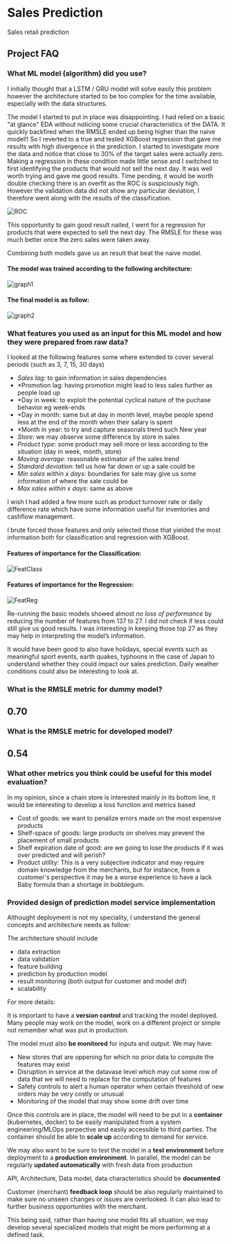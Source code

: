 # Sales Prediction
Sales retail prediction

## Project FAQ

### What ML model (algorithm) did you use? 

I initially thought that a LSTM / GRU model will solve easily this problem however the architecture started to be too complex for the time available, especially with the data structures. 

The model I started to put in place was disappointing. I had relied on a basic "at glance" EDA without noticing some crucial characteristics of the DATA. It quickly backfired when the RMSLE ended up being higher than the naive model!! So I reverted to a true and tested XGBoost regression that gave me results with high divergence in the prediction. I started to investigate more the data and notice that close to 30% of the target sales were actually zero. Making a regression in these condition made little sense and I switched to first identifying the products that would not sell the next day. It was well worth trying and gave me good results. Time pending, it would be worth double checking there is an overfit as the ROC is suspiciously high. However the validation data did not show any particular deviation, I therefore went along with the results of the classification. 


![ROC](https://github.com/tilfast/Sales_Prediction/assets/6140149/ad409cf4-38d7-41d7-9ed9-a85ca7e3ab9e)

This opportunity to gain good result nailed, I went for a regression for products that were expected to sell the next day. The RMSLE for these was much better once the zero sales were taken away. 

Combining both models gave us an result that beat the naive model.  

#### The model was trained according to the following architecture:

![graph1](https://github.com/tilfast/Sales_Prediction/assets/6140149/4da4e906-66d9-4b39-8d6a-c547ba259132)

#### The final model is as follow: 

![graph2](https://github.com/tilfast/Sales_Prediction/assets/6140149/889c162a-9b97-43bb-ace0-e6fc752420be)

### What features you used as an input for this ML model and how they were prepared from raw data? 

I looked at the following features some where extended to cover several periods (such as 3, 7, 15, 30 days)
- *Sales lag:* to gain information in sales dependencies
- *Promotion lag: having promotion might lead to less sales further as people load up
- *Day in week: to exploit the potential cyclical nature of the puchase behavior eg week-ends 
- *Day in month: same but at day in month level, maybe people spend less at the end of the month when their salary is spent 
- *Month in year: to try and capture seasonals trend such New year 
- *Store:* we may observe some difference by store in sales   
- *Product type:* some product may sell more or less according to the situation (day in week, month, store)
- *Moving average:*  reasonable estimator of the sales trend
- *Standard deviation:* tell us how far down or up a sale could be
- *Min sales within x days:* boundaries for sale may give us some information of where the sale could be
- *Max sales within x days:* same as above

 I wish I had added a few more such as product turnover rate or daily difference rate which have some information useful for inventories and cashflow management.

I brute forced those features and only selected those that yielded the most information both for classification and regression with XGBoost.

#### Features of importance for the Classification:
![FeatClass](https://github.com/tilfast/Sales_Prediction/assets/6140149/ae248923-0220-4dec-a511-051620678c3e)


#### Features of importance for the Regression:
![FeatReg](https://github.com/tilfast/Sales_Prediction/assets/6140149/f1864a43-2d98-4f47-abdf-23992c09cfc6)

Re-running the basic models showed almost *no loss of performance* by reducing the number of features from 137 to 27. I did not check if less could still give us good results. I was interesting in keeping those top 27 as they may help in interpreting the model’s information. 

 
It would have been good to also have holidays, special events such as meaningful sport events, earth quakes, typhoons in the case of Japan to understand whether they could impact our sales prediction. Daily weather conditions could also be interesting to look at. 


### What is the RMSLE metric for dummy model? 

## 0.70 

### What is the RMSLE metric for developed model? 

## 0.54 

### What other metrics you think could be useful for this model evaluation? 
In my opinion, since a chain store is interested mainly in its bottom line, it would be interesting to develop a loss function and metrics based 
- Cost of goods: we want to penalize errors made on the most expensive products 
- Shelf-space of goods: large products on shelves may prevent the placement of small products 
- Shelf expiration date of good: are we going to lose the products if it was over predicted and will perish?
- Product utility: This is a very subjective indicator and may require domain knowledge from the merchants, but for instance, from a customer's perspective it may be a worse experience to have a lack Baby formula than a shortage in bubblegum. 


### Provided design of prediction model service implementation 

Althought deployment is not my speciality, I understand the general concepts and architecture needs as follow:

The architecture should include 
- data extraction
- data validation
- feature building
- prediction by production model
- result monitoring (both output for customer and model drif)
- scalability

For more details:

It is important to have a **version control** and tracking the model deployed. Many people may work on the model, work on a different project or simple not remember what was put in production.

The model must also **be monitored** for inputs and output. We may have:
- New stores that are oppening for which no prior data to compute the features may exist
- Disruption in service at the datavase level which may cut some row of data that we will need to replace for the computation of features
- Safety controls to alert a human operator when certain threshold of new orders may be very costly or unusual
- Monitoring of the model that may show some drift over time

Once this controls are in place, the model will need to be put in a **container** (kubernetes, docker) to be easily manipulated from a system engineering/MLOps perpective and easily accessible to third parties. The container should be able to **scale up** according to demand for service.

We may also want to be sure to test the model in a **test environment** before deployment to a **production environment**. In parallel, the model can be regularly **updated automatically** with fresh data from production

API, Architecture, Data model, data characteristics should be **documented**

Customer (merchant) **feedback loop** should be also regularly maintained to make sure no unseen changes or issues are overlooked. It can also lead to further business opportunties with the merchant.

This being said, rather than having one model fits all situation, we may develop several specialized models that might be more performing at a defined task.


